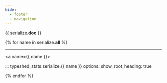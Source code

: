 ```yaml
---
hide:
  - footer
  - navigation
---
```


{{ serialize.__doc__ }}

{% for name in serialize.__all__ %}

---

<a name={{ name }}></a>

::: typeshed_stats.serialize.{{ name }}
    options:
      show_root_heading: true

{% endfor %}
